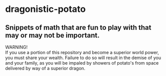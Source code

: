# dragonistic-potato
## Snippets of math that are fun to play with that may or may not be important.  

WARNING!  
If you use a portion of this repository and become a superior world power, you must share your wealth. Failure to do so will result in the demise of you and your family, as you will be impaled by showers of potato's from space delivered by way of a superior dragon.


